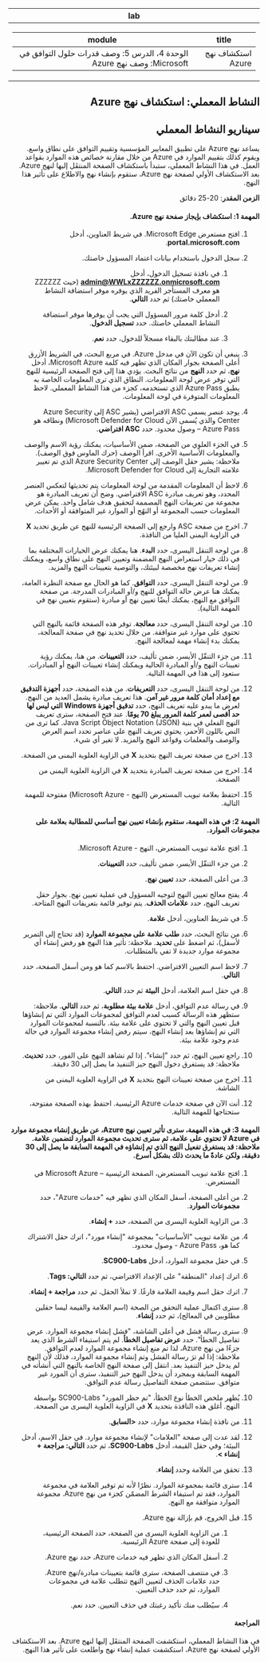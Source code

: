 ﻿<div id="readme" class="Box-body readme blob js-code-block-container p-5 p-xl-6 gist-border-0" dir="rtl">
    <article class="markdown-body entry-content container-lg" itemprop="text"><table>
  <thead>
  <tr>
  <th>lab</th>
  </tr>
  </thead>
  <tbody>
  <tr>
  <td><div><table>
  <thead>
  <tr>
  <th>title</th>
  <th>module</th>
  </tr>
  </thead>
  <tbody>
  <tr>
  <td><div>استكشاف نهج Azure</div></td>
  <td><div>الوحدة 4، الدرس 5: وصف قدرات حلول التوافق في Microsoft: وصف نهج Azure</div></td>
  </tr>
  </tbody>
</table>
</div></td>
  </tr>
  </tbody>
</table>


# النشاط المعملي: استكشاف نهج Azure

## سيناريو النشاط المعملي
يساعد نهج Azure على تطبيق المعايير المؤسسية وتقييم التوافق على نطاق واسع. ويقوم كذلك بتقييم الموارد في Azure من خلال مقارنة خصائص هذه الموارد بقواعد العمل. في هذا النشاط المعملي، ستبدأ باستكشاف الصفحة المنتقَل إليها لنهج Azure. بعد الاستكشاف الأولي لصفحة نهج Azure، ستقوم بإنشاء نهج والاطلاع على تأثير هذا النهج.


**الزمن المقدر**: 20-25 دقائق

#### المهمة 1: استكشاف بإيجاز صفحة نهج Azure.

1. افتح مستعرض Microsoft Edge. في شريط العناوين، أدخل **portal.microsoft.com**.

1. سجل الدخول باستخدام بيانات اعتماد المسؤول خاصتك.
    1. في نافذة تسجيل الدخول، أدخل **admin@WWLxZZZZZZ.onmicrosoft.com** (حيث ZZZZZZ هو معرف المستأجر الفريد الذي يوفره موفر استضافة النشاط المعملي خاصتك) ثم حدد **التالي**.
    
    1. أدخل كلمة مرور المسؤول التي يجب أن يوفرها موفر استضافة النشاط المعملي خاصتك. حدد **تسجيل الدخول**.
    1. عند مطالبتك بالبقاء مسجلاً للدخول، حدد **نعم**.

1. ينبغي أن تكون الآن في مدخل Azure.  في مربع البحث، في الشريط الأزرق أعلى الصفحة بجوار المكان الذي تظهر فيه كلمة Microsoft Azure، أدخل **نهج**، ثم حدد **النهج** من نتائج البحث. يؤدي هذا إلى فتح الصفحة الرئيسية للنهج التي توفر عرض لوحة المعلومات.  النطاق الذي ترى المعلومات الخاصة به يطبق Azure Pass الذي تستخدمه، كجزء من هذا النشاط المعملي.   لاحظ المعلومات المتوفرة في لوحة المعلومات.

1. يوجد عنصر يسمى ASC الافتراضي (يشير ASC إلى Azure Security Center والذي يُسمى الآن Microsoft Defender for Cloud) ونطاقه هو Azure Pass – وصول محدود.   حدد **ASC افتراضي**.

1. في الجزء العلوي من الصفحة، ضمن الأساسيات، يمكنك رؤية الاسم والوصف والمعلومات الأساسية الأخرى.  اقرأ الوصف (حرك الماوس فوق الوصف). ملاحظة: يشير حقل الوصف إلى Azure Security Center الذي تم تغيير علامته التجارية إلى Microsoft Defender for Cloud.

1. لاحظ أن المعلومات المقدمة من لوحة المعلومات يتم تحديثها لتعكس العنصر المحدد، وهو تعريف مبادرة ASC الافتراضي.  وضح أن تعريف المبادرة هو مجموعة من تعريفات النهج المصممة لتحقيق هدف شامل واحد. يمكن عرض المعلومات حسب المجموعة أو النهُج أو الموارد غير المتوافقة أو الأحداث.

1. اخرج من صفحة ASC وارجع إلى الصفحة الرئيسية للنهج عن طريق تحديد **X** في الزاوية اليمنى العليا من النافذة.

1. من لوحة التنقل اليسرى، حدد **البدء**.  هنا يمكنك عرض الخيارات المختلفة بما في ذلك خيار استعراض النهج المضمنة وتعيين النهج على نطاق واسع، ويمكنك إنشاء تعريفات نهج مخصصة لبيئتك، والتوصية بتعيينات النهج والمزيد.

1. من لوحة التنقل اليسرى، حدد **التوافق**.  كما هو الحال مع صفحة النظرة العامة، يمكنك هنا عرض حالة التوافق للنهج و/أو المبادرات المدرجة.  من صفحة التوافق مع النهج، يمكنك أيضًا تعيين نهج أو مبادرة (ستقوم بتعيين نهج في المهمة التالية).

1. من لوحة التنقل اليسرى، حدد **معالجة**.  توفر هذه الصفحة قائمة بالنهج التي تحتوي على موارد غير متوافقة.  من خلال تحديد نهج في صفحة المعالجة، يمكنك بدء إنشاء مهمة لمعالجة النهج.  

1. من جزء التنقّل الأيسر، ضمن تأليف، حدد **التعيينات**.  من هنا، يمكنك رؤية تعيينات النهج و/أو المبادرة الحالية ويمكنك إنشاء تعيينات النهج أو المبادرات.  ستعود إلى هذا في المهمة التالية.  

1. من لوحة التنقل اليسرى، حدد **التعريفات**.  من هذه الصفحة، حدد **أجهزة التدقيق مع إعداد أمان كلمة مرور غير آمن**.  هذا تعريف مبادرة يشمل العديد من النهج.  لعرض ما يبدو عليه تعريف النهج، حدد **تدقيق أجهزة Windows التي ليس لها حد أقصى لعمر كلمة المرور يبلغ 70 يومًا**.  عند فتح الصفحة، سترى تعريف النهج الفعلي في بنية Java Script Object Notation (JSON).   كما ترى من النص باللون الأحمر، يحتوي تعريف النهج على عناصر تحدد اسم العرض والوصف والمعلمات وقواعد النهج والمزيد. لا تغير أي شيء.  

1. اخرج من صفحة تعريف النهج بتحديد **X** في الزاوية العلوية اليمنى من الصفحة.

1. اخرج من صفحة تعريف المبادرة بتحديد **X** في الزاوية العلوية اليمنى من الصفحة.

1. احتفظ بعلامة تبويب المستعرض (النهج - Microsoft Azure) مفتوحة للمهمة التالية.

#### المهمة 2:  في هذه المهمة، ستقوم بإنشاء تعيين نهج أساسي للمطالبة بعلامة على مجموعات الموارد.

1. افتح علامة تبويب المستعرض، النهج - Microsoft Azure.

1. من جزء التنقّل الأيسر، ضمن تأليف، حدد **التعيينات**.

1. من أعلى الصفحة، حدد **تعيين نهج**.

1. يفتح معالج تعيين النهج لتوجيه المسؤول في عملية تعيين نهج.  بجوار حقل تعريف النهج، حدد **علامات الحذف**.  يتم توفير قائمة بتعريفات النهج المتاحة.  

1. في شريط العناوين، أدخل **علامة**.

1. من نتائج البحث، حدد **طلب علامة على مجموعة الموارد** (قد تحتاج إلى التمرير لأسفل)، ثم اضغط على **تحديد**.  ملاحظة: تأثير هذا النهج هو رفض إنشاء أي مجموعة موارد جديدة لا تفي بالمتطلبات.  

1. لاحظ اسم التعيين الافتراضي.  احتفظ بالاسم كما هو ومن أسفل الصفحة، حدد **التالي**.

1. في حقل اسم العلامة، أدخل **البيئة** ثم حدد **التالي**.  

1. في رسالة عدم التوافق، أدخل **علامة بيئة مطلوبة**، ثم حدد **التالي**. ملاحظة: ستظهر هذه الرسالة كسبب لعدم التوافق لمجموعات الموارد التي تم إنشاؤها قبل تعيين النهج والتي لا تحتوي على علامة بيئة.  بالنسبة لمجموعات الموارد التي تم إنشاؤها بعد إنشاء النهج، سيتم رفض إنشاء مجموعة الموارد في حالة عدم وجود علامة بيئة.

1. راجع تعيين النهج، ثم حدد "إنشاء".  إذا لم تشاهد النهج على الفور، حدد **تحديث**. ملاحظة: قد يستغرق دخول النهج حيز التنفيذ ما يصل إلى 30 دقيقة.

1. اخرج من صفحة تعيينات النهج بتحديد **X** في الزاوية العلوية اليمنى من الشاشة.

1. أنت الآن في صفحة خدمات Azure الرئيسية.  احتفظ بهذه الصفحة مفتوحة، ستحتاجها للمهمة التالية.

#### المهمة 3:  في هذه المهمة، سترى تأثير تعيين نهج Azure، عن طريق إنشاء مجموعة موارد في Azure لا تحتوي على علامة، ثم سترى تحديث مجموعة الموارد لتضمين علامة.  ملاحظة: قد يستغرق تفعيل النهج الذي تم إنشاؤه في المهمة السابقة ما يصل إلى 30 دقيقة، ولكن عادةً ما يحدث ذلك بشكل أسرع.

1. افتح علامة تبويب المستعرض، الصفحة الرئيسية – Microsoft Azure في المستعرض.

1. من أعلى الصفحة، أسفل المكان الذي تظهر فيه "خدمات Azure"، حدد **مجموعات الموارد**.

1. من الزاوية العلوية اليسرى من الصفحة، حدد **+ إنشاء**.

1. من علامة تبويب "الأساسيات" بمجموعة "إنشاء مورد"، اترك حقل الاشتراك كما هو، Azure Pass - وصول محدود.

1. في حقل مجموعة الموارد، أدخل **SC900-Labs**.

1. اترك إعداد "المنطقة" على الإعداد الافتراضي، ثم حدد **التالي: Tags**.

1. اترك حقل اسم وقيمة العلامة فارغًا.  لا تملأ الحقل، ثم حدد **مراجعة + إنشاء**.

1. سترى اكتمال عملية التحقق من الصحة (اسم العلامة والقيمة ليسا حقلين مطلوبين في المعالج)، ثم حدد **إنشاء**.

1. سترى رسالة فشل في أعلى الشاشة، "فشل إنشاء مجموعة الموارد. عرض تفاصيل الخطأ".  حدد **عرض تفاصيل الخطأ**. لم يتم استيفاء الشرط الذي يعد جزءًا من نهج Azure، لذا تم منع إنشاء مجموعة الموارد لعدم التوافق. ملاحظة: إذا لم ترَ رسالة الفشل وتم إنشاء مجموعة الموارد، فذلك لأن النهج لم يدخل حيز التنفيذ بعد.  انتقل إلى صفحة النهج الخاصة بالنهج التي أنشأته في المهمة السابقة وبمجرد أن يدخل النهج حيز التنفيذ، سترى أن المورد غير متوافق.  ستتضمن صفحة التفاصيل رسالة عدم التوافق.

1. يُظهر ملخص الخطأ نوع الخطأ، "تم حظر المورد" SC900-Labs بواسطة النهج.  أغلق هذه النافذة بتحديد **X** في الزاوية العلوية اليسرى من الصفحة.

1. من نافذة إنشاء مجموعة موارد، حدد **<السابق**.

1. لقد عدت إلى صفحة "العلامات" لإنشاء مجموعة موارد.  في حقل الاسم، أدخل البيئة؛ وفي حقل القيمة، أدخل **SC900-Labs**، ثم حدد **التالي: مراجعة + إنشاء >**.

1. تحقق من العلامة وحدد **إنشاء**.

1. سترى قائمة بمجموعة الموارد.  نظرًا لأنه تم توفير العلامة في مجموعة الموارد، فقد تم استيفاء الشرط المضمّن كجزء من نهج Azure.  مجموعة الموارد متوافقة مع النهج.

1. قبل الخروج، قم بإزالة نهج Azure.
    1. من الزاوية العلوية اليسرى من الصفحة، حدد الصفحة الرئيسية، للعودة إلى صفحة Azure الرئيسية.
    
    1. أسفل المكان الذي تظهر فيه خدمات Azure، حدد نهج Azure.
    1. في منتصف الصفحة، سترى قائمة بتعيينات مبادرة/نهج Azure.  حدد علامات الحذف لتعيين النهج تتطلب علامة في مجموعات الموارد، ثم حدد حذف التعيين.
    1. سيُطلب منك تأكيد رغبتك في حذف التعيين.  حدد نعم.


#### المراجعة

في هذا النشاط المعملي، استكشفت الصفحة المنتقَل إليها لنهج Azure. بعد الاستكشاف الأولي لصفحة نهج Azure، استكشفت عملية إنشاء نهج واطلعت على تأثير هذا النهج.